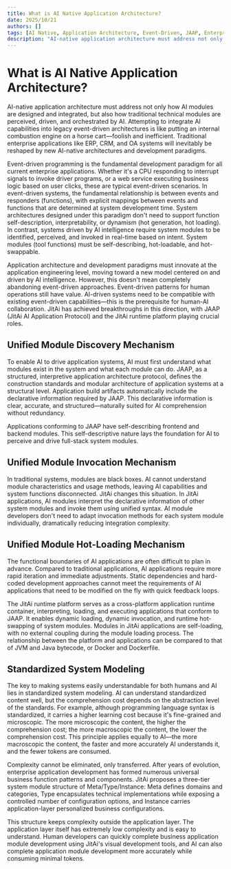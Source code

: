 ```yaml
---
title: What is AI Native Application Architecture?
date: 2025/10/21
authors: []
tags: [AI Native, Application Architecture, Event-Driven, JAAP, Enterprise Applications]
description: "AI-native application architecture must address not only how AI modules are designed and integrated, but also how traditional technical modules are perceived, driven, and orchestrated by AI. Attempting to integrate AI capabilities into legacy event-driven architectures is like putting an internal combustion engine on a horse cart—foolish and inefficient. Traditional enterprise applications like ERP, CRM, and OA systems will inevitably be reshaped by new AI-native architectures and development paradigms."
---
```

# What is AI Native Application Architecture?

AI-native application architecture must address not only how AI modules are designed and integrated, but also how traditional technical modules are perceived, driven, and orchestrated by AI. Attempting to integrate AI capabilities into legacy event-driven architectures is like putting an internal combustion engine on a horse cart—foolish and inefficient. Traditional enterprise applications like ERP, CRM, and OA systems will inevitably be reshaped by new AI-native architectures and development paradigms.
<!--truncate-->

Event-driven programming is the fundamental development paradigm for all current enterprise applications. Whether it's a CPU responding to interrupt signals to invoke driver programs, or a web service executing business logic based on user clicks, these are typical event-driven scenarios. In event-driven systems, the fundamental relationship is between events and responders (functions), with explicit mappings between events and functions that are determined at system development time. System architectures designed under this paradigm don't need to support function self-description, interpretability, or dynamism (hot generation, hot loading). In contrast, systems driven by AI intelligence require system modules to be identified, perceived, and invoked in real-time based on intent. System modules (tool functions) must be self-describing, hot-loadable, and hot-swappable.

Application architecture and development paradigms must innovate at the application engineering level, moving toward a new model centered on and driven by AI intelligence. However, this doesn't mean completely abandoning event-driven approaches. Event-driven patterns for human operations still have value. AI-driven systems need to be compatible with existing event-driven capabilities—this is the prerequisite for human-AI collaboration. JitAi has achieved breakthroughs in this direction, with JAAP (JitAi AI Application Protocol) and the JitAi runtime platform playing crucial roles.

## Unified Module Discovery Mechanism

To enable AI to drive application systems, AI must first understand what modules exist in the system and what each module can do. JAAP, as a structured, interpretive application architecture protocol, defines the construction standards and modular architecture of application systems at a structural level. Application build artifacts automatically include the declarative information required by JAAP. This declarative information is clear, accurate, and structured—naturally suited for AI comprehension without redundancy.

Applications conforming to JAAP have self-describing frontend and backend modules. This self-descriptive nature lays the foundation for AI to perceive and drive full-stack system modules.

## Unified Module Invocation Mechanism

In traditional systems, modules are black boxes. AI cannot understand module characteristics and usage methods, leaving AI capabilities and system functions disconnected. JitAi changes this situation. In JitAi applications, AI modules interpret the declarative information of other system modules and invoke them using unified syntax. AI module developers don't need to adapt invocation methods for each system module individually, dramatically reducing integration complexity.

## Unified Module Hot-Loading Mechanism

The functional boundaries of AI applications are often difficult to plan in advance. Compared to traditional applications, AI applications require more rapid iteration and immediate adjustments. Static dependencies and hard-coded development approaches cannot meet the requirements of AI applications that need to be modified on the fly with quick feedback loops.

The JitAi runtime platform serves as a cross-platform application runtime container, interpreting, loading, and executing applications that conform to JAAP. It enables dynamic loading, dynamic invocation, and runtime hot-swapping of system modules. Modules in JitAi applications are self-loading, with no external coupling during the module loading process. The relationship between the platform and applications can be compared to that of JVM and Java bytecode, or Docker and Dockerfile.

## Standardized System Modeling

The key to making systems easily understandable for both humans and AI lies in standardized system modeling. AI can understand standardized content well, but the comprehension cost depends on the abstraction level of the standards. For example, although programming language syntax is standardized, it carries a higher learning cost because it's fine-grained and microscopic. The more microscopic the content, the higher the comprehension cost; the more macroscopic the content, the lower the comprehension cost. This principle applies equally to AI—the more macroscopic the content, the faster and more accurately AI understands it, and the fewer tokens are consumed.

Complexity cannot be eliminated, only transferred. After years of evolution, enterprise application development has formed numerous universal business function patterns and components. JitAi proposes a three-tier system module structure of Meta/Type/Instance: Meta defines domains and categories, Type encapsulates technical implementations while exposing a controlled number of configuration options, and Instance carries application-layer personalized business configurations.

This structure keeps complexity outside the application layer. The application layer itself has extremely low complexity and is easy to understand. Human developers can quickly complete business application module development using JitAi's visual development tools, and AI can also complete application module development more accurately while consuming minimal tokens.
